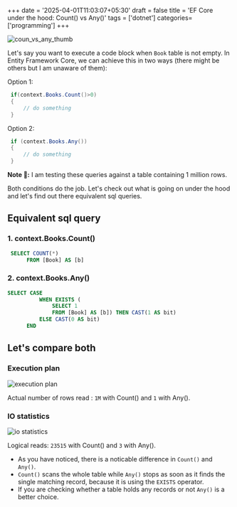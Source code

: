+++
date = '2025-04-01T11:03:07+05:30'
draft = false
title = 'EF Core under the hood: Count() vs Any()'
tags = ['dotnet']
categories=['programming']
+++

![coun_vs_any_thumb](/images/coun_vs_any_thumb.webp)

Let's say you want to execute a code block when `Book` table is not empty. In Entity Framework Core, we can achieve this in two ways (there might be others but I am unaware of them):

Option 1:

```cs
 if(context.Books.Count()>0)
 {
     // do something
 }
```

Option 2:

```cs
 if (context.Books.Any())
 {
     // do something
 }
```

**Note 📢:** I am testing these queries against a table containing 1 million rows.

Both conditions do the job. Let's check out what is going on under the hood and let's find out there equivalent sql queries.

## Equivalent sql query

### 1. context.Books.Count()

```sql
 SELECT COUNT(*)
      FROM [Book] AS [b]
```

### 2. context.Books.Any()

```sql
SELECT CASE
          WHEN EXISTS (
              SELECT 1
              FROM [Book] AS [b]) THEN CAST(1 AS bit)
          ELSE CAST(0 AS bit)
      END
```

## Let's compare both

### Execution plan

![execution plan](/images/count_any_execution_plan.webp)

Actual number of rows read : `1M` with Count() and `1` with Any().

### IO statistics

![io statistics](/images/count_any_io_70.webp)

Logical reads: `23515` with Count() and `3` with Any().

- As you have noticed, there is a noticable difference in `Count()` and `Any()`.
- `Count()` scans the whole table while `Any()` stops as soon as it finds the single matching record, because it is using the `EXISTS` operator.
- If you are checking whether a table holds any records or not `Any()` is a better choice.
